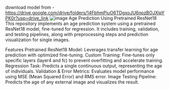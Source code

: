 download model from - https://drive.google.com/drive/folders/14FbhmPiuO6TDgxoJU6npzBOJXlpYPK0r?usp=drive_link
![image](https://github.com/user-attachments/assets/996dbc61-e228-4218-919b-955a41b521c8)
                                                       Age Prediction Using Pretrained ResNet18
This repository implements an age prediction system using a pretrained ResNet18 model, fine-tuned for regression. It includes training, validation, and testing pipelines, along with preprocessing steps and prediction visualization for single images.

Features
Pretrained ResNet18 Model: Leverages transfer learning for age prediction with optimized fine-tuning.
Custom Training: Fine-tunes only specific layers (layer4 and fc) to prevent overfitting and accelerate training.
Regression Task: Predicts a single continuous output, representing the age of individuals.
Validation & Error Metrics: Evaluates model performance using MSE (Mean Squared Error) and RMS error.
Image Testing Pipeline: Predicts the age of any external image and visualizes the result.

